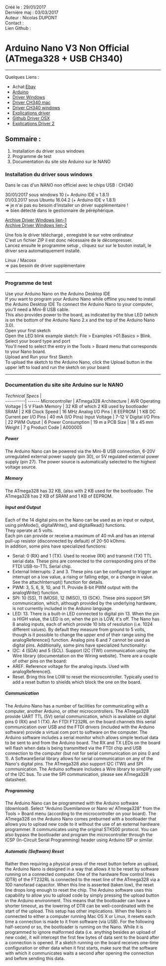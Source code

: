 Créé le : 29/01/2017  
Dernière maj : 03/03/2017  
Auteur : Nicolas DUPONT   
Contact :   
Lien Github :

# Arduino Nano V3 Non Official (ATmega328 + USB CH340)
---

Quelques Liens :  
 - Achat:[Ebay](http://www.ebay.fr/itm/191493195939?_trksid=p2057872.m2749.l2649&var=490575158673&ssPageName=STRK%3AMEBIDX%3AIT)  
 - [Arduino](https://www.arduino.cc/en/Main/ArduinoBoardNano)  
 - [Driver Windows](http://www.aht.li/2700355/driver_arduino_CH340.ZIP)
 - [Driver CH340 mac](http://www.wch.cn/download/CH341SER_MAC_ZIP.html)
 - [Driver CH340 windows](http://www.wch.cn/download/CH341SER_EXE.html)   
 - [Explications driver](http://sparks.gogo.co.nz/ch340.html)
 - [Github Driver OSX](https://github.com/adrianmihalko/ch340g-ch34g-ch34x-mac-os-x-driver)
 - [Explications Driver 2](http://kig.re/2014/12/31/how-to-use-arduino-nano-mini-pro-with-CH340G-on-mac-osx-yosemite.html)   

## Sommaire :

 1. Installation du driver sous windows
 2. Programme de test
 3.  Documentation du site site Arduino sur le NANO

### Installation du driver sous windows
Dans le cas d'un NANO non officiel avec le chips USB : CH340  

30/01/2017 sous windows 10  (+ Arduino IDE v 1.8.1)  
01/03.2017 sous Ubuntu 16.04.2 (+ Arduino IDE v 1.8.1)  
=> je n'ai pas eu besoin d'installer un driver supplémentaire !  
=> bien détecté dans le gestionnaire de péréphérique.

[Archive Driver Windows lien-1](http://www.aht.li/2700355/driver_arduino_CH340.ZIP)  
[Archive Driver Windows lien-2](http://www.aht.li/2700355/driver_arduino_CH340.ZIP)  

Une fois le driver téléchargé , enregistré le sur votre ordinateur   
C'est un fichier ZIP il est donc nécessaire de le décompresser.   
Lancez ensuite le programme setup , cliquez sur sur le bouton install, le driver sera automatiquement installé.

Linux / Macosx  
=> pas besoin de driver supplémentaire

---
### Programme de test

Use your Arduino Nano on the Arduino Desktop IDE  
If you want to program your Arduino Nano while offline you need to install the Arduino Desktop IDE To connect the Arduino Nano to your computer, you'll need a Mini-B USB cable.   
This also provides power to the board, as indicated by the blue LED (which is on the bottom of the Arduino Nano 2.x and the top of the Arduino Nano 3.0).  
Open your first sketch  
Open the LED blink example sketch: File > Examples >01.Basics > Blink.  
Select your board type and port  
You'll need to select the entry in the Tools > Board menu that corresponds to your Nano board.  
Upload and Run your first Sketch  
To upload the sketch to the Arduino Nano, click the Upload button in the upper left to load and run the sketch on your board:  

---
### Documentation du site site Arduino sur le NANO

*Technical Specs* |  
----------| ------
Microcontroller |	ATmega328
Architecture |	AVR
Operating Voltage |	5 V
Flash Memory |	32 KB of which 2 KB used by bootloader
SRAM |	2 KB
Clock Speed |	16 MHz
Analog I/O Pins |	8
EEPROM |	1 KB
DC Current per I/O Pins |	40 mA (I/O Pins)
Input Voltage |	7-12 V
Digital I/O Pins | 22
PWM Output |	6
Power Consumption |	19 m a
PCB Size |	18 x 45 mm
Weight |	7 g
Product Code |	A000005

##### **Power**
The Arduino Nano can be powered via the Mini-B USB connection, 6-20V unregulated external power supply (pin 30), or 5V regulated external power supply (pin 27). The power source is automatically selected to the highest voltage source.

##### **Memory**
The ATmega328 has 32 KB, (also with 2 KB used for the bootloader. The ATmega328 has 2 KB of SRAM and 1 KB of EEPROM.

##### **Input and Output**

Each of the 14 digital pins on the Nano can be used as an input or output, using pinMode(), digitalWrite(), and digitalRead() functions.   
They operate at 5 volts.   
Each pin can provide or receive a maximum of 40 mA and has an internal pull-up resistor (disconnected by default) of 20-50 kOhms.  
In addition, some pins have specialized functions:
 - Serial: 0 (RX) and 1 (TX). Used to receive (RX) and transmit (TX) TTL serial data. These pins are connected to the corresponding pins of the FTDI USB-to-TTL Serial chip.
 - External Interrupts: 2 and 3. These pins can be configured to trigger an interrupt on a low value, a rising or falling edge, or a change in value. See the attachInterrupt() function for details.
 - PWM: 3, 5, 6, 9, 10, and 11. Provide 8-bit PWM output with the analogWrite() function.
 - SPI: 10 (SS), 11 (MOSI), 12 (MISO), 13 (SCK). These pins support SPI communication, which, although provided by the underlying hardware, is not currently included in the Arduino language.
 - LED: 13. There is a built-in LED connected to digital pin 13. When the pin is HIGH value, the LED is on, when the pin is LOW, it's off.
The Nano has 8 analog inputs, each of which provide 10 bits of resolution (i.e. 1024 different values). By default they measure from ground to 5 volts, though is it possible to change the upper end of their range using the analogReference() function. Analog pins 6 and 7 cannot be used as digital pins. Additionally, some pins have specialized functionality:
 - I2C: 4 (SDA) and 5 (SCL). Support I2C (TWI) communication using the Wire library (documentation on the Wiring website).
There are a couple of other pins on the board:
 - AREF. Reference voltage for the analog inputs. Used with analogReference().
 - Reset. Bring this line LOW to reset the microcontroller. Typically used to add a reset button to shields which block the one on the board.


##### **Communication**

The Arduino Nano has a number of facilities for communicating with a computer, another Arduino, or other microcontrollers. The ATmega328 provide UART TTL (5V) serial communication, which is available on digital pins 0 (RX) and 1 (TX). An FTDI FT232RL on the board channels this serial communication over USB and the FTDI drivers (included with the Arduino software) provide a virtual com port to software on the computer. The Arduino software includes a serial monitor which allows simple textual data to be sent to and from the Arduino board. The RX and TX LEDs on the board will flash when data is being transmitted via the FTDI chip and USB connection to the computer (but not for serial communication on pins 0 and 1).
A SoftwareSerial library allows for serial communication on any of the Nano's digital pins.
The ATmega328 also support I2C (TWI) and SPI communication. The Arduino software includes a Wire library to simplify use of the I2C bus. To use the SPI communication, please see ATmega328 datasheet.

##### **Programming**

The Arduino Nano can be programmed with the Arduino software (download). Select "Arduino Duemilanove or Nano w/ ATmega328" from the Tools > Board menu (according to the microcontroller on your board).
The ATmega328 on the Arduino Nano comes preburned with a bootloader that allows you to upload new code to it without the use of an external hardware programmer. It communicates using the original STK500 protocol.
You can also bypass the bootloader and program the microcontroller through the ICSP (In-Circuit Serial Programming) header using Arduino ISP or similar.

##### **Automatic (Software) Reset**

Rather then requiring a physical press of the reset button before an upload, the Arduino Nano is designed in a way that allows it to be reset by software running on a connected computer. One of the hardware flow control lines (DTR) of the FT232RL is connected to the reset line of the ATmega328 via a 100 nanofarad capacitor. When this line is asserted (taken low), the reset line drops long enough to reset the chip. The Arduino software uses this capability to allow you to upload code by simply pressing the upload button in the Arduino environment. This means that the bootloader can have a shorter timeout, as the lowering of DTR can be well-coordinated with the start of the upload.
This setup has other implications. When the Nano is connected to either a computer running Mac OS X or Linux, it resets each time a connection is made to it from software (via USB). For the following half-second or so, the bootloader is running on the Nano. While it is programmed to ignore malformed data (i.e. anything besides an upload of new code), it will intercept the first few bytes of data sent to the board after a connection is opened. If a sketch running on the board receives one-time configuration or other data when it first starts, make sure that the software with which it communicates waits a second after opening the connection and before sending this data.
